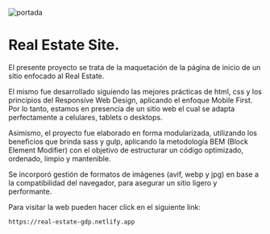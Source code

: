 ![portada](https://github.com/gabrieldp36/real-estate-site/assets/88417383/ddc8a039-c68b-4806-bb54-b8bda342a637)

# Real Estate Site.

El presente proyecto se trata de la maquetación de la página de inicio de un sitio enfocado al Real Estate.

El mismo fue desarrollado siguiendo las mejores prácticas de html, css y los principios del Responsive Web Design, aplicando el enfoque Mobile First. Por lo tanto, estamos en presencia de un sitio web el cual se adapta perfectamente a celulares, tablets o desktops.

Asimismo, el proyecto fue elaborado en forma modularizada, utilizando los beneficios que brinda sass y gulp, aplicando la metodología BEM (Block Element Modifier) con el objetivo de estructurar un código optimizado, ordenado, limpio y mantenible.

Se incorporó gestión de formatos de imágenes (avif, webp y jpg) en base a la compatibilidad del navegador, para asegurar un sitio ligero y performante.

Para visitar la web pueden hacer click en el siguiente link:

```
https://real-estate-gdp.netlify.app
```